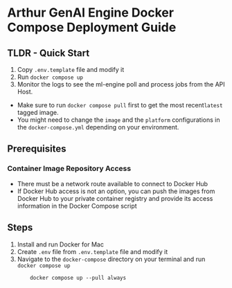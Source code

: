 # Arthur GenAI Engine Docker Compose Deployment Guide

## TLDR - Quick Start

1. Copy `.env.template` file and modify it
2. Run `docker compose up`
3. Monitor the logs to see the ml-engine poll and process jobs from the API Host.

* Make sure to run `docker compose pull` first to get the most recent`latest` tagged image.
* You might need to change the `image` and the `platform` configurations in the `docker-compose.yml` depending on your environment.

## Prerequisites

### Container Image Repository Access
- There must be a network route available to connect to Docker Hub
- If Docker Hub access is not an option, you can push the images from Docker Hub to your private container registry and provide its access information in the Docker Compose script

## Steps
1. Install and run Docker for Mac
2. Create `.env` file from `.env.template` file and modify it
3. Navigate to the `docker-compose` directory on your terminal and run `docker compose up`
   ```
       docker compose up --pull always
   ```
